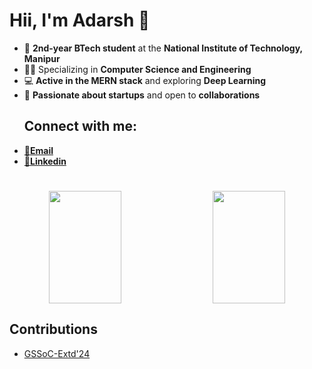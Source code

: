 # Hii, I'm Adarsh 👋

- 🌟 **2nd-year BTech student** at the **National Institute of Technology, Manipur**  
- 👨‍💻 Specializing in **Computer Science and Engineering**  
- 💻 **Active in the MERN stack** and exploring **Deep Learning**  
- 🚀 **Passionate about startups** and open to **collaborations**
  ## Connect with me:
-  [📧**Email**](mailto:0310adarshchaubey@gmail.com)  
-  [🔗**Linkedin**](https://www.linkedin.com/in/adarsh-chaubey)

#
<div align="center">
  <div style="display: flex; justify-content: space-between; width: 100%; max-width: 800px; align-items: center;">
    <img height="180em" src="https://github-profile-summary-cards.vercel.app/api/cards/profile-details?username=Adarsh-Chaubey03&theme=github_dark" style="width: 48%; margin-right: 2%;" />
    <img height="180em" src="https://github-profile-summary-cards.vercel.app/api/cards/stats?username=Adarsh-Chaubey03&theme=github_dark" style="width: 48%; margin-left: 2%;" />
  </div>
</div>



## Contributions
- [GSSoC-Extd'24](https://github.com/GSSoC24)
